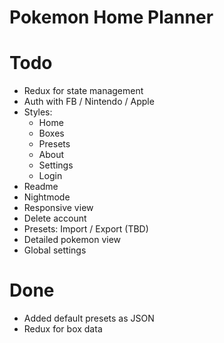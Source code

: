 # Pokemon Home Planner

# Todo

- Redux for state management
- Auth with FB / Nintendo / Apple
- Styles:
  - Home
  - Boxes
  - Presets
  - About
  - Settings
  - Login
- Readme
- Nightmode
- Responsive view
- Delete account
- Presets: Import / Export (TBD)
- Detailed pokemon view
- Global settings

# Done

- Added default presets as JSON
- Redux for box data
